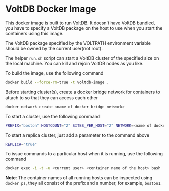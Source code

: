 VoltDB Docker Image
===============

This docker image is built to run VoltDB. It doesn't have VoltDB bundled, you
have to specify a VoltDB package on the host to use when you start the
containers using this image.

The VoltDB package specified by the VOLTPATH environment variable should be
owned by the current user(not root).

The helper `run.sh` script can start a VoltDB cluster of the specified size on
the local machine. You can kill and rejoin VoltDB nodes as you like.

To build the image, use the following command
```bash
docker build --force-rm=true -t voltdb-image .
```

Before starting cluster(s), create a docker bridge network for containers to attach to so that they can access each other
```bash
docker network create <name of docker bridge network>
```

To start a cluster, use the following command
```bash
PREFIX="boston" HOSTCOUNT="2" SITES_PER_HOST="2" NETWORK=<name of docker bridge network> VOLTPATH=<path of VOLTDB package> ./run.sh start
```

To start a replica cluster, just add a parameter to the command above
```bash
REPLICA="true"
```

To issue commands to a particular host when it is running, use the following command
```bash
docker exec -i -t -u <current user> <container name of the host> bash
```
**Note**: The container names of all running hosts can be inspected using `docker ps`, they all
consist of the prefix and a number, for example, `boston1`.
